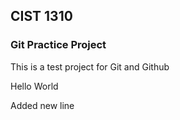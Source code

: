 ## CIST 1310
### Git Practice Project

This is a test project for Git and Github


Hello World

Added new line
